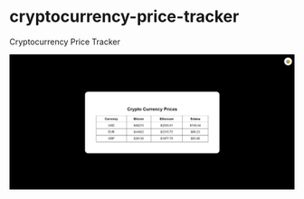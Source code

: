 # cryptocurrency-price-tracker
Cryptocurrency Price Tracker


![Image Alt text](cryptocurrency-price-tracker/images/homepage.PNG)
